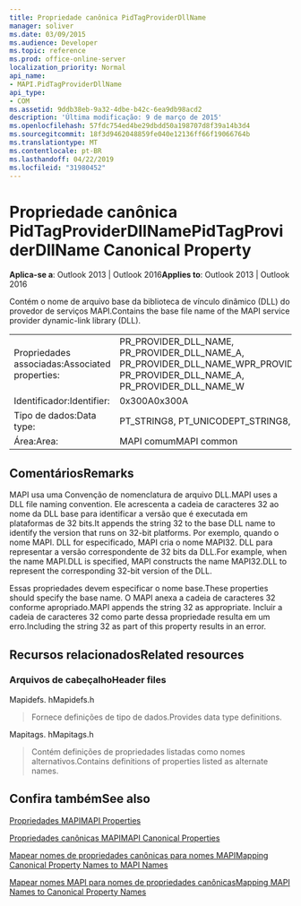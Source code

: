 ```yaml
---
title: Propriedade canônica PidTagProviderDllName
manager: soliver
ms.date: 03/09/2015
ms.audience: Developer
ms.topic: reference
ms.prod: office-online-server
localization_priority: Normal
api_name:
- MAPI.PidTagProviderDllName
api_type:
- COM
ms.assetid: 9ddb38eb-9a32-4dbe-b42c-6ea9db98acd2
description: 'Última modificação: 9 de março de 2015'
ms.openlocfilehash: 57fdc754ed4be29dbdd50a198707d8f39a14b3d4
ms.sourcegitcommit: 18f3d9462048859fe040e12136ff66f19066764b
ms.translationtype: MT
ms.contentlocale: pt-BR
ms.lasthandoff: 04/22/2019
ms.locfileid: "31980452"
---
```

# <a name="pidtagproviderdllname-canonical-property"></a><span data-ttu-id="16c1e-103">Propriedade canônica PidTagProviderDllName</span><span class="sxs-lookup"><span data-stu-id="16c1e-103">PidTagProviderDllName Canonical Property</span></span>

  
  
<span data-ttu-id="16c1e-104">**Aplica-se a**: Outlook 2013 | Outlook 2016</span><span class="sxs-lookup"><span data-stu-id="16c1e-104">**Applies to**: Outlook 2013 | Outlook 2016</span></span> 
  
<span data-ttu-id="16c1e-105">Contém o nome de arquivo base da biblioteca de vínculo dinâmico (DLL) do provedor de serviços MAPI.</span><span class="sxs-lookup"><span data-stu-id="16c1e-105">Contains the base file name of the MAPI service provider dynamic-link library (DLL).</span></span>
  
|||
|:-----|:-----|
|<span data-ttu-id="16c1e-106">Propriedades associadas:</span><span class="sxs-lookup"><span data-stu-id="16c1e-106">Associated properties:</span></span>  <br/> |<span data-ttu-id="16c1e-107">PR_PROVIDER_DLL_NAME, PR_PROVIDER_DLL_NAME_A, PR_PROVIDER_DLL_NAME_W</span><span class="sxs-lookup"><span data-stu-id="16c1e-107">PR_PROVIDER_DLL_NAME, PR_PROVIDER_DLL_NAME_A, PR_PROVIDER_DLL_NAME_W</span></span>  <br/> |
|<span data-ttu-id="16c1e-108">Identificador:</span><span class="sxs-lookup"><span data-stu-id="16c1e-108">Identifier:</span></span>  <br/> |<span data-ttu-id="16c1e-109">0x300A</span><span class="sxs-lookup"><span data-stu-id="16c1e-109">0x300A</span></span>  <br/> |
|<span data-ttu-id="16c1e-110">Tipo de dados:</span><span class="sxs-lookup"><span data-stu-id="16c1e-110">Data type:</span></span>  <br/> |<span data-ttu-id="16c1e-111">PT_STRING8, PT_UNICODE</span><span class="sxs-lookup"><span data-stu-id="16c1e-111">PT_STRING8, PT_UNICODE</span></span>  <br/> |
|<span data-ttu-id="16c1e-112">Área:</span><span class="sxs-lookup"><span data-stu-id="16c1e-112">Area:</span></span>  <br/> |<span data-ttu-id="16c1e-113">MAPI comum</span><span class="sxs-lookup"><span data-stu-id="16c1e-113">MAPI common</span></span>  <br/> |
   
## <a name="remarks"></a><span data-ttu-id="16c1e-114">Comentários</span><span class="sxs-lookup"><span data-stu-id="16c1e-114">Remarks</span></span>

<span data-ttu-id="16c1e-115">MAPI usa uma Convenção de nomenclatura de arquivo DLL.</span><span class="sxs-lookup"><span data-stu-id="16c1e-115">MAPI uses a DLL file naming convention.</span></span> <span data-ttu-id="16c1e-116">Ele acrescenta a cadeia de caracteres 32 ao nome da DLL base para identificar a versão que é executada em plataformas de 32 bits.</span><span class="sxs-lookup"><span data-stu-id="16c1e-116">It appends the string 32 to the base DLL name to identify the version that runs on 32-bit platforms.</span></span> <span data-ttu-id="16c1e-117">Por exemplo, quando o nome MAPI. DLL for especificado, MAPI cria o nome MAPI32. DLL para representar a versão correspondente de 32 bits da DLL.</span><span class="sxs-lookup"><span data-stu-id="16c1e-117">For example, when the name MAPI.DLL is specified, MAPI constructs the name MAPI32.DLL to represent the corresponding 32-bit version of the DLL.</span></span>
  
<span data-ttu-id="16c1e-118">Essas propriedades devem especificar o nome base.</span><span class="sxs-lookup"><span data-stu-id="16c1e-118">These properties should specify the base name.</span></span> <span data-ttu-id="16c1e-119">O MAPI anexa a cadeia de caracteres 32 conforme apropriado.</span><span class="sxs-lookup"><span data-stu-id="16c1e-119">MAPI appends the string 32 as appropriate.</span></span> <span data-ttu-id="16c1e-120">Incluir a cadeia de caracteres 32 como parte dessa propriedade resulta em um erro.</span><span class="sxs-lookup"><span data-stu-id="16c1e-120">Including the string 32 as part of this property results in an error.</span></span>
  
## <a name="related-resources"></a><span data-ttu-id="16c1e-121">Recursos relacionados</span><span class="sxs-lookup"><span data-stu-id="16c1e-121">Related resources</span></span>

### <a name="header-files"></a><span data-ttu-id="16c1e-122">Arquivos de cabeçalho</span><span class="sxs-lookup"><span data-stu-id="16c1e-122">Header files</span></span>

<span data-ttu-id="16c1e-123">Mapidefs. h</span><span class="sxs-lookup"><span data-stu-id="16c1e-123">Mapidefs.h</span></span>
  
> <span data-ttu-id="16c1e-124">Fornece definições de tipo de dados.</span><span class="sxs-lookup"><span data-stu-id="16c1e-124">Provides data type definitions.</span></span>
    
<span data-ttu-id="16c1e-125">Mapitags. h</span><span class="sxs-lookup"><span data-stu-id="16c1e-125">Mapitags.h</span></span>
  
> <span data-ttu-id="16c1e-126">Contém definições de propriedades listadas como nomes alternativos.</span><span class="sxs-lookup"><span data-stu-id="16c1e-126">Contains definitions of properties listed as alternate names.</span></span>
    
## <a name="see-also"></a><span data-ttu-id="16c1e-127">Confira também</span><span class="sxs-lookup"><span data-stu-id="16c1e-127">See also</span></span>



[<span data-ttu-id="16c1e-128">Propriedades MAPI</span><span class="sxs-lookup"><span data-stu-id="16c1e-128">MAPI Properties</span></span>](mapi-properties.md)
  
[<span data-ttu-id="16c1e-129">Propriedades canônicas MAPI</span><span class="sxs-lookup"><span data-stu-id="16c1e-129">MAPI Canonical Properties</span></span>](mapi-canonical-properties.md)
  
[<span data-ttu-id="16c1e-130">Mapear nomes de propriedades canônicas para nomes MAPI</span><span class="sxs-lookup"><span data-stu-id="16c1e-130">Mapping Canonical Property Names to MAPI Names</span></span>](mapping-canonical-property-names-to-mapi-names.md)
  
[<span data-ttu-id="16c1e-131">Mapear nomes MAPI para nomes de propriedades canônicas</span><span class="sxs-lookup"><span data-stu-id="16c1e-131">Mapping MAPI Names to Canonical Property Names</span></span>](mapping-mapi-names-to-canonical-property-names.md)

